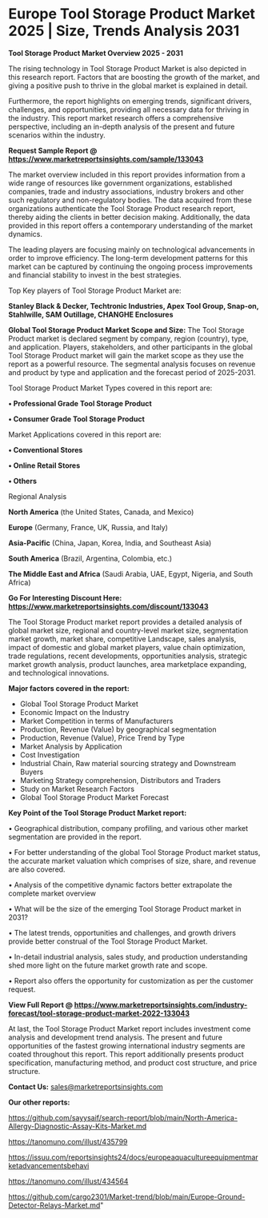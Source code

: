  # Europe Tool Storage Product Market 2025 | Size, Trends Analysis 2031

<Strong> Tool Storage Product Market Overview 2025 - 2031</strong>

The rising technology in Tool Storage Product Market is also depicted in this research report. Factors that are boosting the growth of the market, and giving a positive push to thrive in the global market is explained in detail.

Furthermore, the report highlights on emerging trends, significant drivers, challenges, and opportunities, providing all necessary data for thriving in the industry. This report market research offers a comprehensive perspective, including an in-depth analysis of the present and future scenarios within the industry.

<strong>Request Sample Report @ <a href=https://www.marketreportsinsights.com/sample/133043>https://www.marketreportsinsights.com/sample/133043</a></strong>

The market overview included in this report provides information from a wide range of resources like government organizations, established companies, trade and industry associations, industry brokers and other such regulatory and non-regulatory bodies. The data acquired from these organizations authenticate the Tool Storage Product research report, thereby aiding the clients in better decision making. Additionally, the data provided in this report offers a contemporary understanding of the market dynamics.

The leading players are focusing mainly on technological advancements in order to improve efficiency. The long-term development patterns for this market can be captured by continuing the ongoing process improvements and financial stability to invest in the best strategies.

Top Key players of Tool Storage Product Market are:

<strong>Stanley Black & Decker, Techtronic Industries, Apex Tool Group, Snap-on, Stahlwille, SAM Outillage, CHANGHE Enclosures</strong>

<strong><b>Global Tool Storage Product Market Scope and Size:</b></strong>
The Tool Storage Product market is declared segment by company, region (country), type, and application. Players, stakeholders, and other participants in the global Tool Storage Product market will gain the market scope as they use the report as a powerful resource. The segmental analysis focuses on revenue and product by type and application and the forecast period of 2025-2031.

Tool Storage Product Market Types covered in this report are:

<strong>• Professional Grade Tool Storage Product

• Consumer Grade Tool Storage Product</strong>

Market Applications covered in this report are:

<strong>• Conventional Stores

• Online Retail Stores

• Others</strong> 

Regional Analysis

<strong>North America</strong> (the United States, Canada, and Mexico)

<strong>Europe</strong> (Germany, France, UK, Russia, and Italy)

<strong>Asia-Pacific</strong> (China, Japan, Korea, India, and Southeast Asia)

<strong>South America</strong> (Brazil, Argentina, Colombia, etc.)

<strong>The Middle East and Africa</strong> (Saudi Arabia, UAE, Egypt, Nigeria, and South Africa)

<strong>Go For Interesting Discount Here: <a href=https://www.marketreportsinsights.com/discount/133043>https://www.marketreportsinsights.com/discount/133043</a></strong>

The Tool Storage Product market report provides a detailed analysis of global market size, regional and country-level market size, segmentation market growth, market share, competitive Landscape, sales analysis, impact of domestic and global market players, value chain optimization, trade regulations, recent developments, opportunities analysis, strategic market growth analysis, product launches, area marketplace expanding, and technological innovations.

<strong><b>Major factors covered in the report:</b></strong>
<ul>
  <li>Global Tool Storage Product Market </li>
  <li>Economic Impact on the Industry</li>
  <li>Market Competition in terms of Manufacturers</li>
  <li>Production, Revenue (Value) by geographical segmentation</li>
  <li>Production, Revenue (Value), Price Trend by Type</li>
  <li>Market Analysis by Application</li>
  <li>Cost Investigation</li>
  <li>Industrial Chain, Raw material sourcing strategy and Downstream Buyers</li>
  <li>Marketing Strategy comprehension, Distributors and Traders</li>
  <li>Study on Market Research Factors</li>
  <li>Global Tool Storage Product Market Forecast</li>
</ul>

<strong><b>Key Point of the Tool Storage Product Market report:</b></strong>

• Geographical distribution, company profiling, and various other market segmentation are provided in the report.

• For better understanding of the global Tool Storage Product market status, the accurate market valuation which comprises of size, share, and revenue are also covered.

• Analysis of the competitive dynamic factors better extrapolate the complete market overview

• What will be the size of the emerging Tool Storage Product market in 2031?

• The latest trends, opportunities and challenges, and growth drivers provide better construal of the Tool Storage Product Market.

• In-detail industrial analysis, sales study, and production understanding shed more light on the future market growth rate and scope.

• Report also offers the opportunity for customization as per the customer request.

<strong><b>View Full Report @ <a href=https://www.marketreportsinsights.com/industry-forecast/tool-storage-product-market-2022-133043>https://www.marketreportsinsights.com/industry-forecast/tool-storage-product-market-2022-133043</a></b></strong>


At last, the Tool Storage Product Market report includes investment come analysis and development trend analysis. The present and future opportunities of the fastest growing international industry segments are coated throughout this report. This report additionally presents product specification, manufacturing method, and product cost structure, and price structure.

<strong>Contact Us:</strong>
sales@marketreportsinsights.com

<strong>Our other reports:</strong>

<a href=https://github.com/sayysaif/search-report/blob/main/North-America-Allergy-Diagnostic-Assay-Kits-Market.md>https://github.com/sayysaif/search-report/blob/main/North-America-Allergy-Diagnostic-Assay-Kits-Market.md</a>

<a href=https://tanomuno.com/illust/435799>https://tanomuno.com/illust/435799</a>

<a href=https://issuu.com/reportsinsights24/docs/europeaquacultureequipmentmarketadvancementsbehavi>https://issuu.com/reportsinsights24/docs/europeaquacultureequipmentmarketadvancementsbehavi</a>

<a href=https://tanomuno.com/illust/434564>https://tanomuno.com/illust/434564</a>

<a href=https://github.com/cargo2301/Market-trend/blob/main/Europe-Ground-Detector-Relays-Market.md>https://github.com/cargo2301/Market-trend/blob/main/Europe-Ground-Detector-Relays-Market.md</a>"
